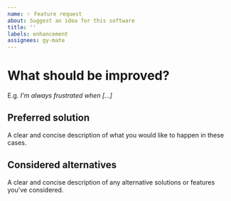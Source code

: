 ```yaml
---
name: ✨ Feature request
about: Suggest an idea for this software
title: ''
labels: enhancement
assignees: gy-mate
---
```


# What should be improved?
E.g. _I'm always frustrated when [...]_

## Preferred solution
A clear and concise description of what you would like to happen in these cases.

## Considered alternatives
A clear and concise description of any alternative solutions or features you've considered.